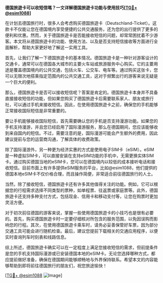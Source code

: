 **德国旅遊卡可以收短信嗎？一文详解德国旅遊卡功能与使用技巧[[TG💪+ @esim1088](https://t.me/s/esim1088)]**

在计划去德国旅行时，很多人会考虑购买德国旅遊卡（Deutschland-Ticket）。这款卡不仅能让您在德国境内享受便捷的公共交通服务，还为您的出行提供了更多的便利和优惠。然而，关于德国旅遊卡是否能接收短信的问题，却常常困扰着不少游客。本文将从德国旅遊卡的功能、使用方法、以及是否支持短信接收等方面进行全面解析，帮助大家更好地了解这一实用工具。

首先，让我们了解一下德国旅遊卡的基本情况。德国旅遊卡是一种针对游客设计的交通卡，通常可以在德国各大城市的主要火车站或旅游服务中心购买。它的主要用途是覆盖德国境内的公共交通，包括火车、公交车、电车等。通过购买这张卡，您可以无限次地搭乘指定范围内的公共交通工具，这对于频繁出行的游客来说无疑是一个巨大的便利。

那么，德国旅遊卡是否可以接收短信呢？答案是肯定的。德国旅遊卡本身并不具备直接接收短信的功能，但如果您购买了德国旅遊卡后需要联系家人、朋友或旅行社，可以通过手机来接收短信。因此，在使用德国旅遊卡之前，确保您的手机能够正常接收国际短信是非常重要的。

要让手机能够接收国际短信，首先需要确认您的手机是否支持漫游功能。如果您的手机支持漫游，并且您已经启用了国际漫游服务，那么在德国期间，您应该能够收到来自国内的短信。不过，需要注意的是，国际漫游可能会产生额外的费用，因此建议提前与您的运营商沟通，了解具体的收费政策。

除了国际漫游外，另一种更为经济实惠的方式是使用电子SIM卡（eSIM）。eSIM是一种虚拟SIM卡，可以直接安装在支持eSIM功能的手机中，无需更换实体SIM卡。通过购买德国当地的eSIM卡，您可以在德国境内以较低的成本接听电话和接收短信。目前市面上有许多提供eSIM服务的平台，比如@esim1088，他们提供的德国本地eSIM卡不仅价格合理，而且操作简便，非常适合前往德国旅行的人士。

当然，除了接收短信，德国旅遊卡还有许多其他值得关注的功能。例如，它可以根据您的行程需求选择不同类型的票种，如单程票、往返票或家庭票等。此外，德国旅遊卡还支持多种支付方式，包括现金、信用卡和移动支付等，让您在购票时更加灵活方便。

对于初次前往德国的游客来说，掌握一些使用德国旅遊卡的小技巧也是很有必要的。首先，购买德国旅遊卡时一定要仔细核对所包含的服务范围，以免因误购而影响您的行程。其次，在使用德国旅遊卡乘车时，请务必妥善保管好车票，因为部分交通工具可能会进行随机检查。最后，建议您提前下载相关的交通应用程序，以便实时查询列车时刻表和线路信息。

综上所述，德国旅遊卡确实可以在一定程度上满足您接收短信的需求，但前提条件是您的手机支持国际漫游或已安装德国本地的eSIM卡。无论您选择哪种方式，都应提前做好准备，确保在德国期间能够顺畅地与外界保持联系。希望本文的内容能够帮助到即将前往德国旅行的朋友们，祝您旅途愉快！

[[TG💪+ @esim1088](https://t.me/s/esim1088) ![Image](https://i.postimg.cc/4NQfJmqS/Snipaste-2025-05-13-00-14-12.png)]
